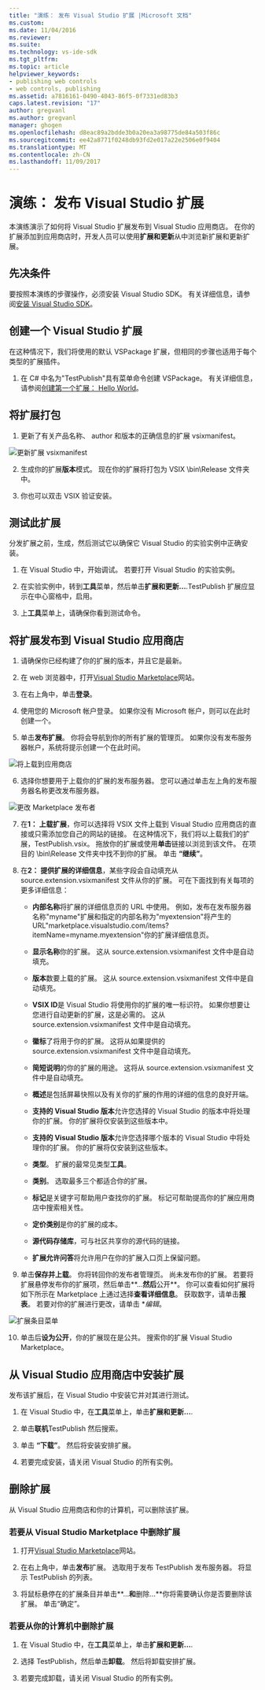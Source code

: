 ```yaml
---
title: "演练： 发布 Visual Studio 扩展 |Microsoft 文档"
ms.custom: 
ms.date: 11/04/2016
ms.reviewer: 
ms.suite: 
ms.technology: vs-ide-sdk
ms.tgt_pltfrm: 
ms.topic: article
helpviewer_keywords:
- publishing web controls
- web controls, publishing
ms.assetid: a7816161-0490-4043-86f5-0f7331ed83b3
caps.latest.revision: "17"
author: gregvanl
ms.author: gregvanl
manager: ghogen
ms.openlocfilehash: d8eac89a2bdde3b0a20ea3a98775de84a503f86c
ms.sourcegitcommit: ee42a8771f0248db93fd2e017a22e2506e0f9404
ms.translationtype: MT
ms.contentlocale: zh-CN
ms.lasthandoff: 11/09/2017
---
```

# <a name="walkthrough-publishing-a-visual-studio-extension"></a>演练： 发布 Visual Studio 扩展

本演练演示了如何将 Visual Studio 扩展发布到 Visual Studio 应用商店。 在你的扩展添加到应用商店时，开发人员可以使用**扩展和更新**从中浏览新扩展和更新扩展。

## <a name="prerequisites"></a>先决条件

 要按照本演练的步骤操作，必须安装 Visual Studio SDK。 有关详细信息，请参阅[安装 Visual Studio SDK](../extensibility/installing-the-visual-studio-sdk.md)。

## <a name="create-a-visual-studio-extension"></a>创建一个 Visual Studio 扩展

在这种情况下，我们将使用的默认 VSPackage 扩展，但相同的步骤也适用于每个类型的扩展插件。

1. 在 C# 中名为"TestPublish"具有菜单命令创建 VSPackage。 有关详细信息，请参阅[创建第一个扩展： Hello World](../extensibility/extensibility-hello-world.md)。

## <a name="package-your-extension"></a>将扩展打包

1. 更新了有关产品名称、 author 和版本的正确信息的扩展 vsixmanifest。

  ![更新扩展 vsixmanifest](media/update-extension-vsixmanifest.png)

2. 生成你的扩展**版本**模式。 现在你的扩展将打包为 VSIX \bin\Release 文件夹中。

3. 你也可以双击 VSIX 验证安装。

## <a name="test-the-extension"></a>测试此扩展

 分发扩展之前，生成，然后测试它以确保它 Visual Studio 的实验实例中正确安装。

1. 在 Visual Studio 中，开始调试。 若要打开 Visual Studio 的实验实例。

2. 在实验实例中，转到**工具**菜单，然后单击**扩展和更新...**.TestPublish 扩展应显示在中心窗格中，启用。

3. 上**工具**菜单上，请确保你看到测试命令。

## <a name="publish-the-extension-to-the-visual-studio-marketplace"></a>将扩展发布到 Visual Studio 应用商店

1. 请确保你已经构建了你的扩展的版本，并且它是最新。

2. 在 web 浏览器中，打开[Visual Studio Marketplace](https://marketplace.visualstudio.com/vs)网站。

3. 在右上角中，单击**登录**。

4. 使用您的 Microsoft 帐户登录。 如果你没有 Microsoft 帐户，则可以在此时创建一个。

5. 单击**发布扩展**。  你将会导航到你的所有扩展的管理页。  如果你没有发布服务器帐户，系统将提示创建一个在此时间。

  ![将上载到应用商店](media/upload-to-marketplace.png)

6. 选择你想要用于上载你的扩展的发布服务器。  您可以通过单击左上角的发布服务器名称更改发布服务器。

  ![更改 Marketplace 发布者](media/change-marketplace-publisher.png)

7. 在**1： 上载扩展**，你可以选择将 VSIX 文件上载到 Visual Studio 应用商店的直接或只需添加您自己的网站的链接。 在这种情况下，我们将以上载我们的扩展，TestPublish.vsix。  拖放你的扩展或使用**单击**链接以浏览到该文件。  在项目的 \bin\Release 文件夹中找不到你的扩展。  单击 **“继续”**。

8. 在**2： 提供扩展的详细信息**，某些字段会自动填充从 source.extension.vsixmanifest 文件从你的扩展。  可在下面找到有关每项的更多详细信息：

    * **内部名称**将扩展的详细信息页的 URL 中使用。 例如，发布在发布服务器名称"myname"扩展和指定的内部名称为"myextension"将产生的 URL"marketplace.visualstudio\.com/items?itemName=myname.myextension"你的扩展详细信息页。
    
    * **显示名称**你的扩展。  这从 source.extension.vsixmanifest 文件中是自动填充。
   
    * **版本**数要上载的扩展。  这从 source.extension.vsixmanifest 文件中是自动填充。
    
    * **VSIX ID**是 Visual Studio 将使用你的扩展的唯一标识符。  如果你想要让您进行自动更新的扩展，这是必需的。  这从 source.extension.vsixmanifest 文件中是自动填充。
    
    * **徽标**了将用于你的扩展。  这将从如果提供的 source.extension.vsixmanifest 文件中是自动填充。
    
    * **简短说明**的你的扩展的用途。  这将从 source.extension.vsixmanifest 文件中是自动填充。
    
    * **概述**是包括屏幕快照以及有关你的扩展的作用的详细的信息的良好开端。
    
    * **支持的 Visual Studio 版本**允许您选择的 Visual Studio 的版本中将处理你的扩展。  你的扩展将仅安装到这些版本中。
    
    * **支持的 Visual Studio 版本**允许您选择哪个版本的 Visual Studio 中将处理你的扩展。  你的扩展将仅安装到这些版本。
    
    * **类型**。  扩展的最常见类型**工具**。
    
    * **类别**。  选取最多三个都适合你的扩展。
    
    * **标记**是关键字可帮助用户查找你的扩展。 标记可帮助提高你的扩展应用商店中搜索相关性。
    
    * **定价类别**是你的扩展的成本。
    
    * **源代码存储库**，可与社区共享你的源代码的链接。
    
    * **扩展允许问答**将允许用户在你的扩展入口页上保留问题。

9. 单击**保存并上载**。 你将转回你的发布者管理页。  尚未发布你的扩展。  若要将扩展悬停发布你的扩展项，然后单击**...**然后**公开**。  你可以查看如何扩展将如下所示在 Marketplace 上通过选择**查看详细信息**。  获取数字，请单击**报表**。  若要对你的扩展进行更改，请单击 **编辑*。

  ![扩展条目菜单](media/extension-entry-menu.png)

10. 单击后**设为公开**，你的扩展现在是公共。  搜索你的扩展 Visual Studio Marketplace。

## <a name="install-the-extension-from-the-visual-studio-marketplace"></a>从 Visual Studio 应用商店中安装扩展

发布该扩展后，在 Visual Studio 中安装它并对其进行测试。

1. 在 Visual Studio 中，在**工具**菜单上，单击**扩展和更新...**.

2. 单击**联机**TestPublish 然后搜索。

3. 单击 **“下载”**。 然后将安装安排扩展。

4. 若要完成安装，请关闭 Visual Studio 的所有实例。

## <a name="removing-the-extension"></a>删除扩展

从 Visual Studio 应用商店和你的计算机，可以删除该扩展。

### <a name="to-remove-the-extension-from-the-visual-studio-marketplace"></a>若要从 Visual Studio Marketplace 中删除扩展

1. 打开[Visual Studio Marketplace](https://marketplace.visualstudio.com/vs)网站。

2. 在右上角中，单击**发布**扩展。  选取用于发布 TestPublish 发布服务器。  将显示 TestPublish 的列表。

3. 将鼠标悬停在的扩展条目并单击**...**和**删除...**你将需要确认你是否要删除该扩展。  单击“确定”。

### <a name="to-remove-the-extension-from-your-computer"></a>若要从你的计算机中删除扩展

1. 在 Visual Studio 中，在**工具**菜单上，单击**扩展和更新...**.

2. 选择 TestPublish，然后单击**卸载**。 然后将卸载安排扩展。

3. 若要完成卸载，请关闭 Visual Studio 的所有实例。
